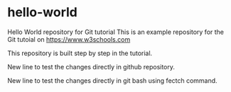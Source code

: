 # hello-world
Hello World repository for Git tutorial
This is an example repository for the Git tutoial on https://www.w3schools.com

This repository is built step by step in the tutorial.

New line to test the changes directly in github repository.

New line to test the changes directly in git bash using fectch command.
